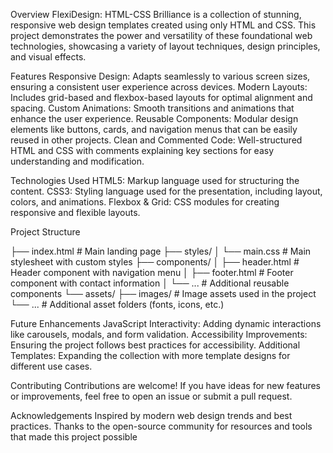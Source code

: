 Overview
FlexiDesign: HTML-CSS Brilliance is a collection of stunning, responsive web design templates created using only HTML and CSS. This project demonstrates the power and versatility of these foundational web technologies, showcasing a variety of layout techniques, design principles, and visual effects.

Features
Responsive Design: Adapts seamlessly to various screen sizes, ensuring a consistent user experience across devices.
Modern Layouts: Includes grid-based and flexbox-based layouts for optimal alignment and spacing.
Custom Animations: Smooth transitions and animations that enhance the user experience.
Reusable Components: Modular design elements like buttons, cards, and navigation menus that can be easily reused in other projects.
Clean and Commented Code: Well-structured HTML and CSS with comments explaining key sections for easy understanding and modification.

Technologies Used
HTML5: Markup language used for structuring the content.
CSS3: Styling language used for the presentation, including layout, colors, and animations.
Flexbox & Grid: CSS modules for creating responsive and flexible layouts.

Project Structure


├── index.html           # Main landing page
├── styles/
│   └── main.css         # Main stylesheet with custom styles
├── components/
│   ├── header.html      # Header component with navigation menu
│   ├── footer.html      # Footer component with contact information
│   └── ...              # Additional reusable components
└── assets/
    ├── images/          # Image assets used in the project
    └── ...              # Additional asset folders (fonts, icons, etc.)

Future Enhancements
JavaScript Interactivity: Adding dynamic interactions like carousels, modals, and form validation.
Accessibility Improvements: Ensuring the project follows best practices for accessibility.
Additional Templates: Expanding the collection with more template designs for different use cases.

Contributing
Contributions are welcome! If you have ideas for new features or improvements, feel free to open an issue or submit a pull request.

Acknowledgements
Inspired by modern web design trends and best practices.
Thanks to the open-source community for resources and tools that made this project possible

